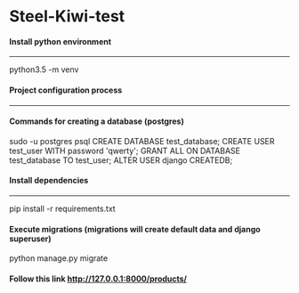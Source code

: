 # Steel-Kiwi-test

#### Install python environment
---------------------------------
python3.5 -m venv <venv name>

#### Project configuration process
---------------------------------
#### Commands for creating a database (postgres)
sudo -u postgres psql
CREATE DATABASE test_database;
CREATE USER test_user WITH password 'qwerty'; GRANT ALL ON DATABASE test_database TO test_user;
ALTER USER django CREATEDB;

#### Install dependencies
--------------------------------
pip install -r requirements.txt

#### Execute migrations (migrations will create default data and django superuser)
python manage.py migrate

#### Follow this link http://127.0.0.1:8000/products/
